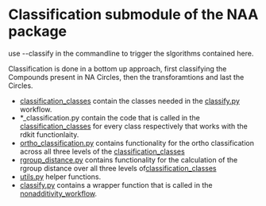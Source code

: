 # Classification submodule of the NAA package

use --classify in the commandline to trigger the slgorithms contained here.

Classification is done in a bottom up approach, first classifying the Compounds present in NA Circles, then the transforamtions and last the Circles.

- [classification_classes](classification_classes) contain the classes needed in the [classify.py](classify.py) workflow.
- *_classification.py contain the code that is called in the [classification_classes](classification_classes) for every class respectively that works with the rdkit functionlaity.
- [ortho_classification.py](ortho_classification.py) contains functionality for the ortho classification across all three levels of the [classification_classes](classification_classes/)
- [rgroup_distance.py](rgroup_distance.py) contains functionality for the calculation of the rgroup distance over all three levels of[classification_classes](classification_classes/)
- [utils.py](utils.py) helper functions.
- [classify.py](classify.py) contains a wrapper function that is called in the [nonadditivity_workflow](../nonadditivity_workflow.py).

